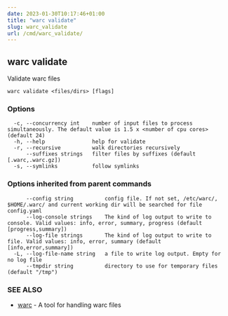 ```yaml
---
date: 2023-01-30T10:17:46+01:00
title: "warc validate"
slug: warc_validate
url: /cmd/warc_validate/
---
```

## warc validate

Validate warc files

```
warc validate <files/dirs> [flags]
```

### Options

```
  -c, --concurrency int    number of input files to process simultaneously. The default value is 1.5 x <number of cpu cores> (default 24)
  -h, --help               help for validate
  -r, --recursive          walk directories recursively
      --suffixes strings   filter files by suffixes (default [.warc,.warc.gz])
  -s, --symlinks           follow symlinks
```

### Options inherited from parent commands

```
      --config string          config file. If not set, /etc/warc/, $HOME/.warc/ and current working dir will be searched for file config.yaml
      --log-console strings    The kind of log output to write to console. Valid values: info, error, summary, progress (default [progress,summary])
      --log-file strings       The kind of log output to write to file. Valid values: info, error, summary (default [info,error,summary])
  -L, --log-file-name string   a file to write log output. Empty for no log file
      --tmpdir string          directory to use for temporary files (default "/tmp")
```

### SEE ALSO

* [warc](../warc/)	 - A tool for handling warc files

